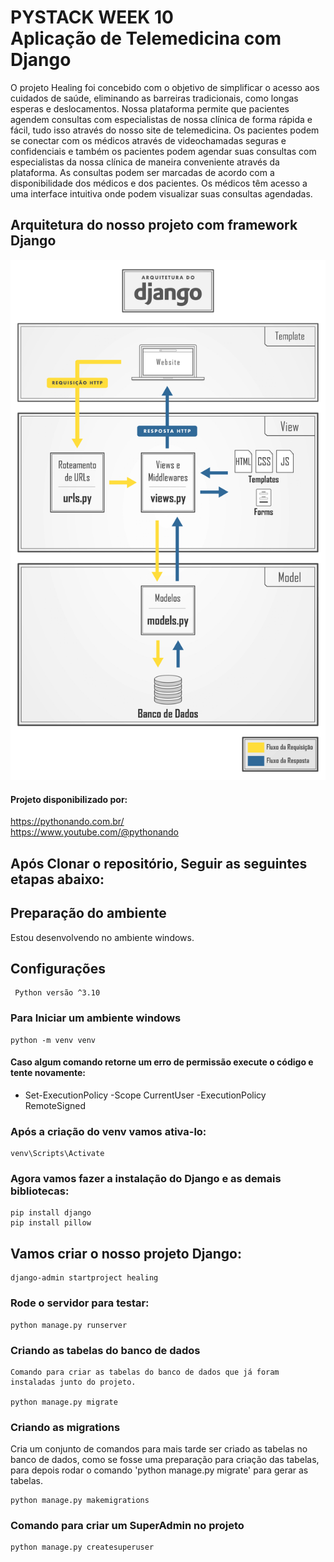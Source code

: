 
# PYSTACK WEEK 10 <br>Aplicação de Telemedicina com Django
O projeto Healing foi concebido com o objetivo de simplificar o acesso aos cuidados de saúde, eliminando as barreiras tradicionais, como longas esperas e deslocamentos. Nossa plataforma permite que pacientes agendem consultas com especialistas de nossa clínica de forma rápida e fácil, tudo isso através do nosso site de telemedicina.
Os pacientes podem se conectar com os médicos através de videochamadas seguras e confidenciais e também os pacientes podem agendar suas consultas com especialistas da nossa clínica de maneira conveniente através da plataforma.
As consultas podem ser marcadas de acordo com a disponibilidade dos médicos e dos pacientes.
Os médicos têm acesso a uma interface intuitiva onde podem visualizar suas consultas agendadas.
##

   ## Arquitetura do nosso projeto com framework Django

<center>
 
![Imagem do projeto](templates/static/geral/img/diagrama%20fluxo.png)

</center>

#### Projeto disponibilizado por:
https://pythonando.com.br/
<br>
https://www.youtube.com/@pythonando

## Após Clonar o repositório, Seguir as seguintes etapas abaixo:


## Preparação do ambiente
Estou desenvolvendo no ambiente windows. 



## Configurações
````
 Python versão ^3.10
 ````

### Para Iniciar um ambiente windows
````
python -m venv venv
````

#### Caso algum comando retorne um erro de permissão execute o código e tente novamente:
- Set-ExecutionPolicy -Scope CurrentUser -ExecutionPolicy RemoteSigned

### Após a criação do venv vamos ativa-lo:

````
venv\Scripts\Activate
````

### Agora vamos fazer a instalação do Django e as demais bibliotecas:

````
pip install django
pip install pillow
````
## Vamos criar o nosso projeto Django:
````
django-admin startproject healing 
````

### Rode o servidor para testar:
````
python manage.py runserver
````

### Criando as tabelas do banco de dados
````
Comando para criar as tabelas do banco de dados que já foram instaladas junto do projeto.

python manage.py migrate
````
### Criando as migrations
Cria um conjunto de comandos para mais tarde ser criado as tabelas no banco de dados, como se fosse uma preparação para criação das tabelas, para depois rodar o comando 'python manage.py migrate' para gerar as tabelas. 
````
python manage.py makemigrations 
````
### Comando para criar um SuperAdmin no projeto
````
python manage.py createsuperuser
````


